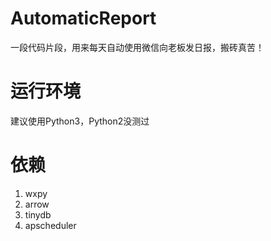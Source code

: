 # AutomaticReport
一段代码片段，用来每天自动使用微信向老板发日报，搬砖真苦！
# 运行环境
建议使用Python3，Python2没测过

# 依赖
1. wxpy
2. arrow
3. tinydb
4. apscheduler
